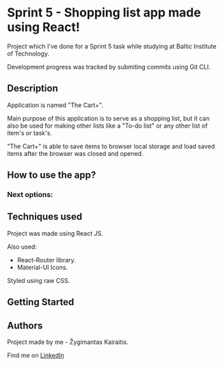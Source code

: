 # Sprint 5 - Shopping list app made using React!


Project which I've done for a Sprint 5 task while studying at Baltic Institute of Technology. 

Development progress was tracked by submiting commits using Git CLI.


## Description

Application is named "The Cart+".

Main purpose of this application is to serve as a shopping list, but it can also be used for making other lists like a "To-do list" or any other list of item's or task's.

"The Cart+" is able to save items to browser local storage and load saved items after the browser was closed and opened.


## How to use the app?


### Next options:



## Techniques used


Project was made using React JS. 

Also used: 
* React-Router library.
* Material-UI Icons.

Styled using raw CSS. 


## Getting Started



## Authors

Project made by me - Žygimantas Kairaitis. 

Find me on [LinkedIn](https://www.linkedin.com/in/%C5%BEygimantas-kairaitis-018a86193/)
